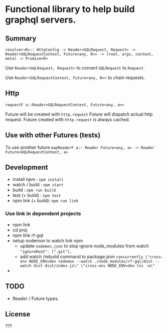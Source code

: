 # Functional library to help build graphql servers.

## Summary

```
resolver<R>:: HttpConfig -> Reader<GQLRequest, Request> -> Reader<GQLRequestContext, Future<any, R>> -> (root, args, context, meta) -> Promise<R>
```

Use `Reader<GQLRequest, Request>` to convert `GQLRequest` to `Request`.

Use `Reader<GQLRequestContext, Future<any, R>>` to chain requests.

## Http

```
requestF a::Reader<GQLRequestContext, Future<any, a>>
```
Future will be created with `http.request`
Future will dispatch actual http request.
Future created with `http.request` is always cached.

## Use with other Futures (tests)
To use another future  `mapReaderF a:: Reader Future<any, a> -> Reader Future<GQLRequestContext, a>`

## Development

+ install npm : `npm install`
+ watch / build : `npm start`
+ build : `npm run build`
+ test (+ build) : `npm test`
+ npm link (+ build): `npm run link`

### Use link in dependent projects

+ npm link
+ cd proj
+ npm link rf-gql
+ setup nodemon to watch link npm
  + update `nodemon.json` to stop ignore node_modules from watch `"ignoreRoot": [".git"],`
  + add watch /rebuild command to package.json `concurrently \"cross-env NODE_ENV=dev nodemon --watch ./node_modules/rf-gql/dist --watch dist dist/index.js\" \"cross-env NODE_ENV=dev tsc -w\"`
+

## TODO

+ Reader / Future types.

## License

???